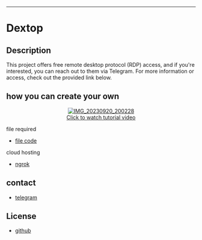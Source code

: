 


---


# Dextop

## Description 

This project offers free remote desktop protocol (RDP) access, and if you're interested, you can reach out to them via Telegram. For more information or access, check out the provided link below.

## how you can create your own

<div align="center" width="100%">
<a href="https://youtu.be/XIKVxuOJGqg?si=QPUgB0eQKeYGS6vR">
 
![IMG_20230920_200228](https://github.com/hemk651/Dextop/assets/83829622/937b6f0e-e46f-4cf3-89c6-b08cd5b39cd5)
 <br /><a href="https://youtu.be/XIKVxuOJGqg?si=QPUgB0eQKeYGS6vR">Click to watch tutorial video</a>
</div>

file required
- [file code]( https://github.com/hemk651/Dextop/blob/a5740f0313d24b3020c83efb6a809d7cb0922258/.github/workflows/main.yml)

cloud hosting
- [ngrok](https://ngrok.com/)

## contact
+ [telegram](https://t.me/hemk651)

## License
+ [github](/LICENSE)
